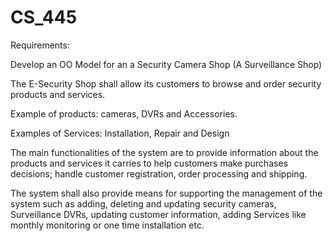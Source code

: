 # CS_445

Requirements:

Develop an OO Model for an a Security Camera Shop (A Surveillance Shop)

The E-Security Shop shall allow its customers to browse and order security products and services.  

Example of products: cameras, DVRs and Accessories.

Examples of Services: Installation, Repair and Design

The main functionalities of the system  are to provide information about the products and services it carries to help customers make purchases decisions; handle customer registration, order processing and shipping.

The system shall also provide means for supporting the management of the system such as adding, deleting and updating security cameras, Surveillance DVRs, updating customer information, adding Services like monthly monitoring or one time installation etc.
